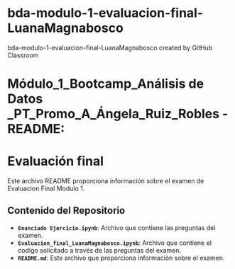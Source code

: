 # bda-modulo-1-evaluacion-final-LuanaMagnabosco

bda-modulo-1-evaluacion-final-LuanaMagnabosco created by GitHub Classroom

# Módulo_1_Bootcamp_Análisis de Datos _PT_Promo_A_Ángela_Ruiz_Robles - README:

# Evaluación final

Este archivo README proporciona información sobre el examen de Evaluacion Final Modulo 1.

## Contenido del Repositorio

- **`Enunciado Ejercicio.ipynb`**: Archivo que contiene las preguntas del examen.
- **`Evaluacion_final_LuanaMagnabosco.ipynb`**: Archivo que contiene el codigo solicitado a través de las preguntas del examen.
- **`README.md`**: Este archivo que proporciona información sobre el examen.